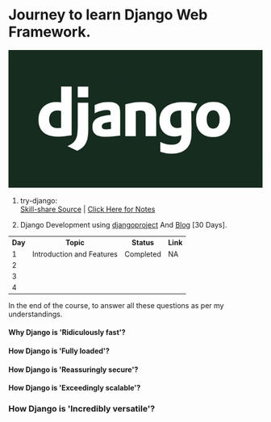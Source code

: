 # Journey to learn Django Web Framework.
![Django Wallpaper](https://github.com/filopd/try-django/blob/master/django-wallpaper.jpg)

1. try-django: <br>
   [Skill-share Source](https://www.skillshare.com/classes/Try-Django-Learn-and-Master-the-Python-Programming-Web-Framework) |
   [Click Here for Notes](https://github.com/filopd/try-django/tree/master/src/project1/trydjango/README.md)

2. Django Development using <a href='https://www.djangoproject.com/start/overview/'>djangoproject</a> And <a href='https://data-flair.training/blogs/django-tutorial/'>Blog</a> [30 Days].
<table>
<tr><th> Day </th><th> Topic </th><th> Status </th><th> Link </th></tr>
<tr><td>1</td><td>Introduction and Features</td><td>Completed</td><td>NA</td></tr>
<tr><td>2</td><td></td><td></td><td></td></tr>
<tr><td>3</td><td></td><td></td><td></td></tr>
<tr><td>4</td><td></td><td></td><td></td></tr>
</table>

In the end of the course, to answer all these questions as per my understandings.
#### Why Django is 'Ridiculously fast'?

#### How Django is 'Fully loaded'?

#### How Django is 'Reassuringly secure'?

#### How Django is 'Exceedingly scalable'?

### How Django is 'Incredibly versatile'?

